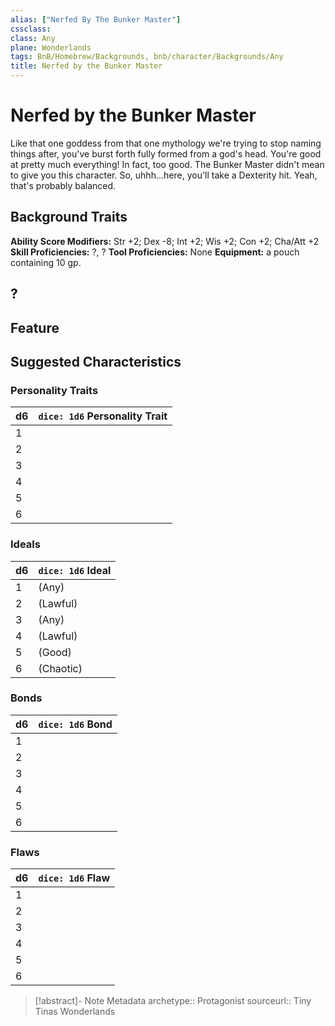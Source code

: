 ```yaml
---
alias: ["Nerfed By The Bunker Master"]
cssclass: 
class: Any
plane: Wonderlands
tags: BnB/Homebrew/Backgrounds, bnb/character/Backgrounds/Any
title: Nerfed by the Bunker Master
---
```


# Nerfed by the Bunker Master

Like that one goddess from that one mythology we're trying to stop naming things after, you've burst forth fully formed from a god's head. You're good at pretty much everything! In fact, too good. The Bunker Master didn't mean to give you this character. So, uhhh…here, you'll take a Dexterity hit. Yeah, that's probably balanced.

## Background Traits

**Ability Score Modifiers:** Str +2; Dex -8; Int +2; Wis +2; Con +2; Cha/Att +2
**Skill Proficiencies:** ?, ?
**Tool Proficiencies:** None
**Equipment:** a pouch containing 10 gp.

## ?

## Feature

## Suggested Characteristics

### Personality Traits

| d6 | `dice: 1d6` Personality Trait |
| --- | --- |
| 1 |  |
| 2 | |
| 3 |  |
| 4 |  |
| 5 |  |
| 6 |  |

### Ideals

| d6 | `dice: 1d6` Ideal |
| --- | --- |
| 1 | (Any) |
| 2 |  (Lawful) |
| 3 |  (Any) |
| 4 |  (Lawful) |
| 5 |  (Good) |
| 6 |  (Chaotic) |

### Bonds

| d6 | `dice: 1d6` Bond |
| --- | --- |
| 1 |  |
| 2 |  |
| 3 | |
| 4 |  |
| 5 | |
| 6 |  |

### Flaws

| d6  | `dice: 1d6` Flaw |
| --- | ---------------- |
| 1   |                  |
| 2   |                  |
| 3   |                  |
| 4   |                  |
| 5   |                  |
| 6   |                  |

> [!abstract]- Note Metadata
> archetype:: Protagonist
> sourceurl:: Tiny Tinas Wonderlands
